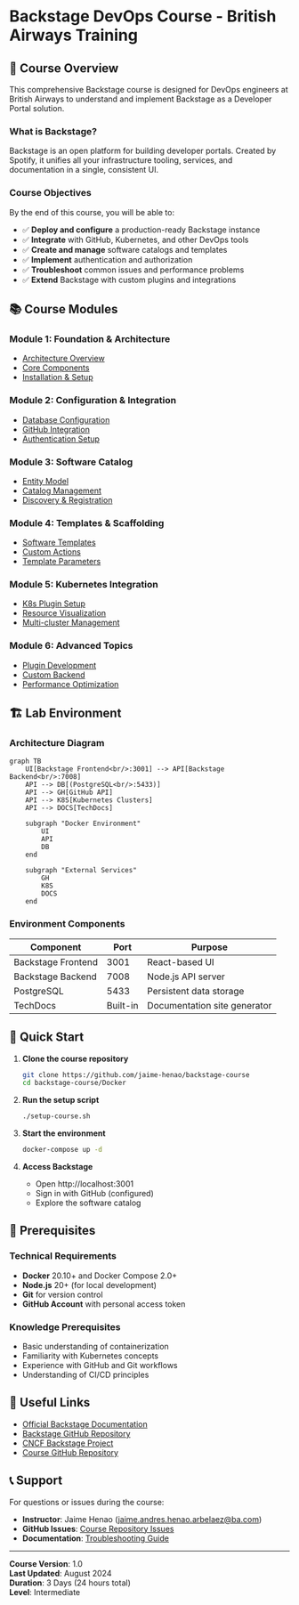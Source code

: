 # Backstage DevOps Course - British Airways Training

## 🎯 Course Overview

This comprehensive Backstage course is designed for DevOps engineers at British Airways to understand and implement Backstage as a Developer Portal solution.

### What is Backstage?

Backstage is an open platform for building developer portals. Created by Spotify, it unifies all your infrastructure tooling, services, and documentation in a single, consistent UI.

### Course Objectives

By the end of this course, you will be able to:

- ✅ **Deploy and configure** a production-ready Backstage instance
- ✅ **Integrate** with GitHub, Kubernetes, and other DevOps tools  
- ✅ **Create and manage** software catalogs and templates
- ✅ **Implement** authentication and authorization
- ✅ **Troubleshoot** common issues and performance problems
- ✅ **Extend** Backstage with custom plugins and integrations

## 📚 Course Modules

### Module 1: Foundation & Architecture
- [Architecture Overview](./architecture.md)
- [Core Components](./components.md)
- [Installation & Setup](./installation.md)

### Module 2: Configuration & Integration
- [Database Configuration](./database.md)
- [GitHub Integration](./github-integration.md)
- [Authentication Setup](./authentication.md)

### Module 3: Software Catalog
- [Entity Model](./entity-model.md)
- [Catalog Management](./catalog-management.md)
- [Discovery & Registration](./discovery.md)

### Module 4: Templates & Scaffolding
- [Software Templates](./templates.md)
- [Custom Actions](./custom-actions.md)
- [Template Parameters](./template-parameters.md)

### Module 5: Kubernetes Integration
- [K8s Plugin Setup](./kubernetes-setup.md)
- [Resource Visualization](./k8s-visualization.md)
- [Multi-cluster Management](./multi-cluster.md)

### Module 6: Advanced Topics
- [Plugin Development](./plugin-development.md)
- [Custom Backend](./custom-backend.md)
- [Performance Optimization](./performance.md)

## 🏗️ Lab Environment

### Architecture Diagram

```mermaid
graph TB
    UI[Backstage Frontend<br/>:3001] --> API[Backstage Backend<br/>:7008]
    API --> DB[(PostgreSQL<br/>:5433)]
    API --> GH[GitHub API]
    API --> K8S[Kubernetes Clusters]
    API --> DOCS[TechDocs]
    
    subgraph "Docker Environment"
        UI
        API  
        DB
    end
    
    subgraph "External Services"
        GH
        K8S
        DOCS
    end
```

### Environment Components

| Component | Port | Purpose |
|-----------|------|---------|
| Backstage Frontend | 3001 | React-based UI |
| Backstage Backend | 7008 | Node.js API server |
| PostgreSQL | 5433 | Persistent data storage |
| TechDocs | Built-in | Documentation site generator |

## 🚀 Quick Start

1. **Clone the course repository**
   ```bash
   git clone https://github.com/jaime-henao/backstage-course
   cd backstage-course/Docker
   ```

2. **Run the setup script**
   ```bash
   ./setup-course.sh
   ```

3. **Start the environment**
   ```bash
   docker-compose up -d
   ```

4. **Access Backstage**
   - Open http://localhost:3001
   - Sign in with GitHub (configured)
   - Explore the software catalog

## 📖 Prerequisites

### Technical Requirements

- **Docker** 20.10+ and Docker Compose 2.0+
- **Node.js** 20+ (for local development)
- **Git** for version control
- **GitHub Account** with personal access token

### Knowledge Prerequisites

- Basic understanding of containerization
- Familiarity with Kubernetes concepts
- Experience with GitHub and Git workflows
- Understanding of CI/CD principles

## 🔗 Useful Links

- [Official Backstage Documentation](https://backstage.io/docs/)
- [Backstage GitHub Repository](https://github.com/backstage/backstage)
- [CNCF Backstage Project](https://www.cncf.io/projects/backstage/)
- [Course GitHub Repository](https://github.com/jaime-henao/backstage-course)

## 📞 Support

For questions or issues during the course:

- **Instructor**: Jaime Henao (jaime.andres.henao.arbelaez@ba.com)
- **GitHub Issues**: [Course Repository Issues](https://github.com/jaime-henao/backstage-course/issues)
- **Documentation**: [Troubleshooting Guide](./troubleshooting.md)

---

**Course Version**: 1.0  
**Last Updated**: August 2024  
**Duration**: 3 Days (24 hours total)  
**Level**: Intermediate